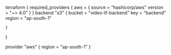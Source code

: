 terraform {
    required_providers {
        aws = {
            source  = "hashicorp/aws"
            version = "~> 4.0"
        }
    }
    backend "s3" {
        bucket = "video-tf-backend"
        key    = "backend"
        region = "ap-south-1"

    }
}

provider "aws" {
    region = "ap-south-1"
}
